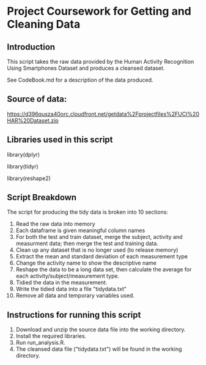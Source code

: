 Project Coursework for Getting and Cleaning Data
=======
Introduction
-------
This script takes the raw data provided by the Human Activity Recognition Using Smartphones Dataset and produces a cleansed dataset. 

See CodeBook.md for a description of the data produced.

Source of data:
-------

https://d396qusza40orc.cloudfront.net/getdata%2Fprojectfiles%2FUCI%20HAR%20Dataset.zip 

Libraries used in this script
-------
library(dplyr)

library(tidyr)

library(reshape2)


Script Breakdown
-------

The script for producing the tidy data is broken into 10 sections:
1. Read the raw data into memory
2. Each dataframe is given meaningful column names
3. For both the test and train dataset, merge the subject, activity and measurment data; then merge the test and training data.
4. Clean up any dataset that is no longer used (to release memory)
5. Extract the mean and standard deviation of each measurement type
6. Change the activity name to show the descriptive name
7. Reshape the data to be a long data set, then calculate the average for each activity/subject/measurement type.
8. Tidied the data in the measurement.
9. Write the tidied data into a file "tidydata.txt"
10. Remove all data and temporary variables used.

Instructions for running this script
-------
1. Download and unzip the source data file into the working directory.
2. Install the required libraries.
3. Run run_analysis.R.
4. The cleansed data file ("tidydata.txt") will be found in the working directory.


